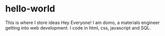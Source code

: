 # hello-world
This is where I store ideas 
Hey Everyone!
I am domo, a materials engineer getting into web development. 
I code in html, css, javascript and SQL. 
